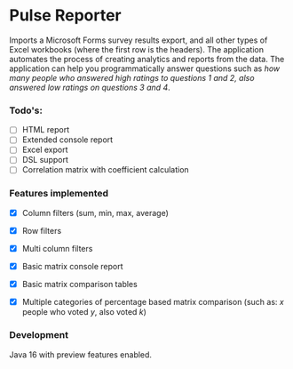 # Pulse Reporter

Imports a Microsoft Forms survey results export, and all other types of Excel workbooks (where the first row is the headers). The application automates the process of creating analytics and reports from the data. The application can help you programmatically answer questions such as _how many people who answered high ratings to questions 1 and 2, also answered low ratings on questions 3 and 4_.

### Todo's:

- [ ] HTML report
- [ ] Extended console report
- [ ] Excel export
- [ ] DSL support
- [ ] Correlation matrix with coefficient calculation

### Features implemented
- [x] Column filters (sum, min, max, average)
- [x] Row filters
- [x] Multi column filters
- [x] Basic matrix console report  
- [x] Basic matrix comparison tables
- [x] Multiple categories of percentage based matrix comparison (such as: _x_ people who voted _y_, also voted _k_)


### Development
Java 16 with preview features enabled.